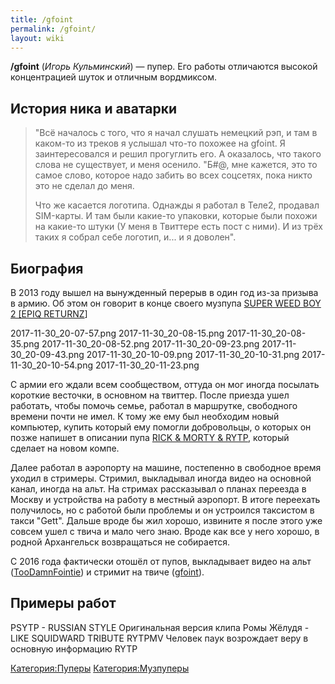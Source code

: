 ```yaml
---
title: /gfoint
permalink: /gfoint/
layout: wiki
---
```


**/gfoint** (*Игорь Кульминский*) — пупер. Его работы отличаются высокой
концентрацией шуток и отличным вордмиксом.

## История ника и аватарки

> "Всё началось с того, что я начал слушать немецкий рэп, и там в
> каком-то из треков я услышал что-то похожее на gfoint. Я
> заинтересовался и решил прогуглить его. А оказалось, что такого слова
> не существует, и меня осенило. "Б\#@, мне кажется, это то самое слово,
> которое надо забить во всех соцсетях, пока никто это не сделал до
> меня.
>
> Что же касается логотипа. Однажды я работал в Теле2, продавал
> SIM-карты. И там были какие-то упаковки, которые были похожи на
> какие-то штуки (У меня в Твиттере есть пост с ними). И из трёх таких я
> собрал себе логотип, и... и я доволен".

## Биография

В 2013 году вышел на вынужденный перерыв в один год из-за призыва в
армию. Об этом он говорит в конце своего музпупа [SUPER WEED BOY 2
\[EPIQ RETURNZ](https://www.youtube.com/watch?v=61Gqa-gqjq8)\]

2017-11-30_20-07-57.png 2017-11-30_20-08-15.png 2017-11-30_20-08-35.png
2017-11-30_20-08-52.png 2017-11-30_20-09-23.png 2017-11-30_20-09-43.png
2017-11-30_20-10-09.png 2017-11-30_20-10-31.png 2017-11-30_20-10-54.png
2017-11-30_20-11-23.png

С армии его ждали всем сообществом, оттуда он мог иногда посылать
короткие весточки, в основном на твиттер. После приезда ушел работать,
чтобы помочь семье, работал в маршрутке, свободного времени почти не
имел. К тому же ему был необходим новый компьютер, купить который ему
помогли добровольцы, о которых он позже напишет в описании пупа [RICK &
MORTY & RYTP](https://www.youtube.com/watch?v=BKK8s5JUJ9Y), который
сделает на новом компе.

Далее работал в аэропорту на машине, постепенно в свободное время уходил
в стримеры. Стримил, выкладывал иногда видео на основной канал, иногда
на альт. На стримах рассказывал о планах переезда в Москву и устройства
на работу в местный аэропорт. В итоге переехать получилось, но с работой
были проблемы и он устроился таксистом в такси "Gett". Дальше вроде бы
жил хорошо, извините я после этого уже совсем ушел с твича и мало чего
знаю. Вроде как все у него хорошо, в родной Архангельск возвращаться не
собирается.

С 2016 года фактически отошёл от пупов, выкладывает видео на альт
([TooDamnFointie](https://www.youtube.com/user/djifointie)) и стримит на
твиче ([gfoint](https://twitch.tv/gfoint)).

## Примеры работ

PSYTP - RUSSIAN STYLE Оригинальная версия клипа Ромы Жёлудя - LIKE
SQUIDWARD TRIBUTE RYTPMV Человек паук возрождает веру в основную
информацию RYTP

[Категория:Пуперы](Категория:Пуперы "wikilink")
[Категория:Музпуперы](Категория:Музпуперы "wikilink")
